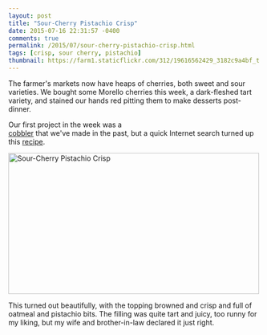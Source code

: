```yaml
---
layout: post
title: "Sour-Cherry Pistachio Crisp"
date: 2015-07-16 22:31:57 -0400
comments: true
permalink: /2015/07/sour-cherry-pistachio-crisp.html
tags: [crisp, sour cherry, pistachio]
thumbnail: https://farm1.staticflickr.com/312/19616562429_3182c9a4bf_t.jpg
---
```


The farmer's markets now have heaps of cherries, both sweet and sour
varieties. We bought some Morello cherries this week, a dark-fleshed
tart variety, and stained our hands red pitting them to make desserts
post-dinner.

Our first project in the week was a  
[cobbler](/2008/07/fresh-sour-cherry-cobbler.html) that we've
made in the past, but a quick Internet search turned up this
[recipe](http://www.marthastewart.com/318111/sour-cherry-pistachio-crisp).

<a data-flickr-embed="true"
href="https://www.flickr.com/photos/gnuf/19616562429/"
title="Sour-Cherry Pistachio Crisp"><img
src="https://farm1.staticflickr.com/312/19616562429_3182c9a4bf.jpg"
width="500" height="281" alt="Sour-Cherry Pistachio Crisp"></a><script
async src="//embedr.flickr.com/assets/client-code.js"
charset="utf-8"></script>

This turned out beautifully, with the topping browned and crisp and full
of oatmeal and pistachio bits. The filling was quite tart and juicy, too
runny for my liking, but my wife and brother-in-law declared it just
right.
